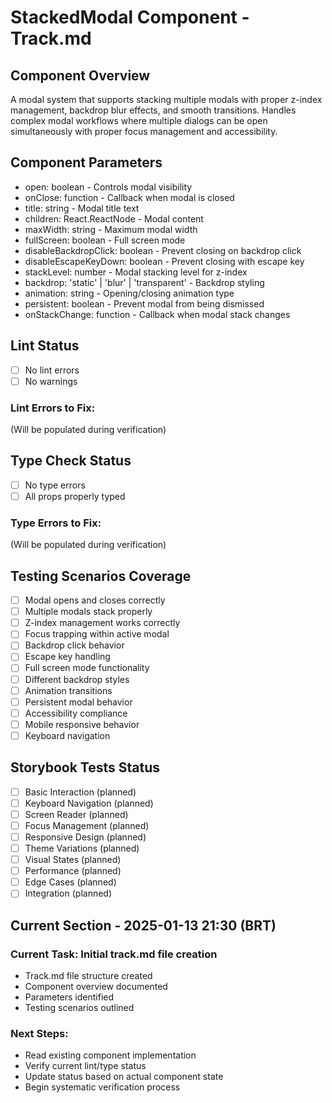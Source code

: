 # StackedModal Component - Track.md

## Component Overview

A modal system that supports stacking multiple modals with proper z-index management, backdrop blur effects, and smooth transitions. Handles complex modal workflows where multiple dialogs can be open simultaneously with proper focus management and accessibility.

## Component Parameters

- open: boolean - Controls modal visibility
- onClose: function - Callback when modal is closed
- title: string - Modal title text
- children: React.ReactNode - Modal content
- maxWidth: string - Maximum modal width
- fullScreen: boolean - Full screen mode
- disableBackdropClick: boolean - Prevent closing on backdrop click
- disableEscapeKeyDown: boolean - Prevent closing with escape key
- stackLevel: number - Modal stacking level for z-index
- backdrop: 'static' | 'blur' | 'transparent' - Backdrop styling
- animation: string - Opening/closing animation type
- persistent: boolean - Prevent modal from being dismissed
- onStackChange: function - Callback when modal stack changes

## Lint Status

- [ ] No lint errors
- [ ] No warnings

### Lint Errors to Fix:

(Will be populated during verification)

## Type Check Status

- [ ] No type errors
- [ ] All props properly typed

### Type Errors to Fix:

(Will be populated during verification)

## Testing Scenarios Coverage

- [ ] Modal opens and closes correctly
- [ ] Multiple modals stack properly
- [ ] Z-index management works correctly
- [ ] Focus trapping within active modal
- [ ] Backdrop click behavior
- [ ] Escape key handling
- [ ] Full screen mode functionality
- [ ] Different backdrop styles
- [ ] Animation transitions
- [ ] Persistent modal behavior
- [ ] Accessibility compliance
- [ ] Mobile responsive behavior
- [ ] Keyboard navigation

## Storybook Tests Status

- [ ] Basic Interaction (planned)
- [ ] Keyboard Navigation (planned)
- [ ] Screen Reader (planned)
- [ ] Focus Management (planned)
- [ ] Responsive Design (planned)
- [ ] Theme Variations (planned)
- [ ] Visual States (planned)
- [ ] Performance (planned)
- [ ] Edge Cases (planned)
- [ ] Integration (planned)

## Current Section - 2025-01-13 21:30 (BRT)

### Current Task: Initial track.md file creation

- Track.md file structure created
- Component overview documented
- Parameters identified
- Testing scenarios outlined

### Next Steps:

- Read existing component implementation
- Verify current lint/type status
- Update status based on actual component state
- Begin systematic verification process
